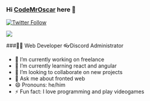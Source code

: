 ### Hi [CodeMrOscar][website] here 👋

[![Twitter Follow](https://img.shields.io/twitter/follow/CodeMrOscar?label=CodeMrOscar&logo=twitter&style=for-the-badge)](https://twitter.com/CodeMrOscar)


[<img src="https://i.imgur.com/wKxGZfC.gif">](https://mroscar.vercel.app/)

###👨‍💻 Web Developer 👓Discord Administrator

- 🔭 I’m currently working on freelance
- 🌱 I’m currently learning react and angular
- 👯 I’m looking to collaborate on new projects
- 💬 Ask me about fronted web
- 😄 Pronouns: he/him
- ⚡ Fun fact: I love programming and play videogames

<!--LINKS-->

[website]: https://mroscar.vercel.app/